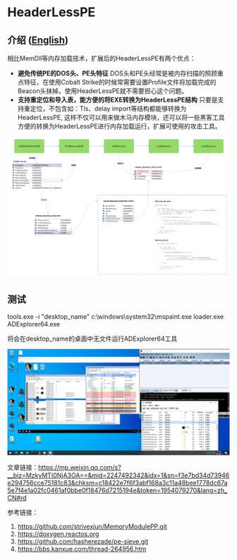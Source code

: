# HeaderLessPE
## 介绍 ([English](/README.md))

相比MemDll等内存加载技术，扩展后的HeaderLessPE有两个优点：
- **避免传统PE的DOS头、PE头特征**
DOS头和PE头经常是被内存扫描的照顾重点特征，在使用Cobalt Strike的时候常需要设置Profile文件将加载完成的Beacon头抹掉。使用HeaderLessPE就不需要担心这个问题。
- **支持重定位和导入表，能方便的将EXE转换为HeaderLessPE结构**
只要是支持重定位，不包含如：Tls、delay import等结构都能够转换为HeaderLessPE, 这样不仅可以用来做木马内存模块，还可以将一些黑客工具方便的转换为HeaderLessPE进行内存加载运行，扩展可使用的攻击工具。

[![](image/1.png)](https://github.com/M01N-Team/HeaderLessPE/blob/master/image/1.png)

## 测试
tools.exe -i "desktop_name" c:\windows\system32\mspaint.exe loader.exe ADExplorer64.exe

将会在desktop_name的桌面中无文件运行ADExplorer64工具

[![](image/2.png)](https://github.com/M01N-Team/HeaderLessPE/blob/master/image/1.png)

文章链接：https://mp.weixin.qq.com/s?__biz=MzkyMTI0NjA3OA==&mid=2247492342&idx=1&sn=f3e7bd34d73946e294756cce75181c83&chksm=c18422e7f6f3abf168a3c11a48bee1778dc67a5e7f4e1a02fc0461af0bbe0f18476d7215194e&token=1954079270&lang=zh_CN#rd

参考链接：
1. https://github.com/strivexjun/MemoryModulePP.git
2. https://doxygen.reactos.org
3. https://github.com/hasherezade/pe-sieve.git
4. https://bbs.kanxue.com/thread-264956.htm


